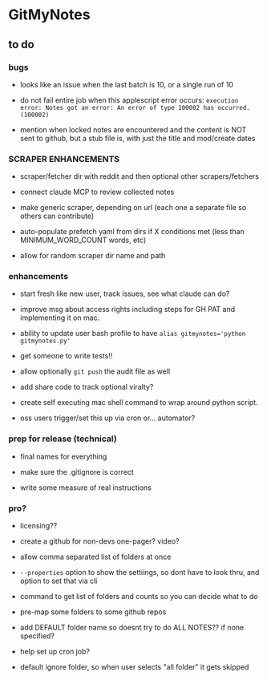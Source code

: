 # GitMyNotes

## to do

### bugs

* looks like an issue when the last batch is 10, or a single run of 10

* do not fail entire job when this applescript error occurs: `execution error: Notes got an error: An error of type 100002 has occurred. (100002)`

* mention when locked notes are encountered and the content is NOT sent to github, but a stub file is, with just the title and mod/create dates




### SCRAPER ENHANCEMENTS

* scraper/fetcher dir with reddit and then optional other scrapers/fetchers

* connect claude MCP to review collected notes

* make generic scraper, depending on url (each one a separate file so others can contribute)

* auto-populate prefetch yaml from dirs if X conditions met (less than MINIMUM_WORD_COUNT words, etc)

* allow for random scraper dir name and path






### enhancements

* start fresh like new user, track issues, see what claude can do?

* improve msg about access rights including steps for GH PAT and implementing it on mac. 

* ability to update user bash profile to have `alias gitmynotes='python gitmynotes.py'`

* get someone to write tests!!

* allow optionally `git push` the audit file as well

* add share code to track optional viralty?

* create self executing mac shell command to wrap around python script. 

* oss users trigger/set this up via cron or... automator?


### prep for release (technical)

* final names for everything

* make sure the .gitignore is correct

* write some measure of real instructions


### pro?

* licensing??

* create a github for non-devs one-pager? video? 

* allow comma separated list of folders at once

* `--properties` option to show the settiings, so dont have to look thru, and option to set that via cli

* command to get list of folders and counts so you can decide what to do

* pre-map some folders to some github repos

* add DEFAULT folder name so doesnt try to do ALL NOTES?? if none specified?

* help set up cron job?

* default ignore folder, so when user selects "all folder" it gets skipped






